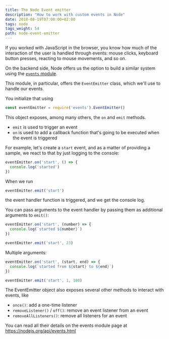 ```yaml
---
title: The Node Event emitter
description: "How to work with custom events in Node"
date: 2018-08-19T07:00:00+02:00
tags: node
tags_weight: 54
path: node-event-emitter
---
```


If you worked with JavaScript in the browser, you know how much of the interaction of the user is handled through events: mouse clicks, keyboard button presses, reacting to mouse movements, and so on.

On the backend side, Node offers us the option to build a similar system using the [`events` module](https://nodejs.org/api/events.html).

This module, in particular, offers the `EventEmitter` class, which we'll use to handle our events.

You initialize that using

```js
const eventEmitter = require('events').EventEmitter()
```

This object exposes, among many others, the `on` and `emit` methods.

- `emit` is used to trigger an event
- `on` is used to add a callback function that's going to be executed when the event is triggered

For example, let's create a `start` event, and as a matter of providing a sample, we react to that by just logging to the console:

```js
eventEmitter.on('start', () => {
  console.log('started')
})
```

When we run

```js
eventEmitter.emit('start')
```

the event handler function is triggered, and we get the console log.

You can pass arguments to the event handler by passing them as additional arguments to `emit()`:

```js
eventEmitter.on('start', (number) => {
  console.log(`started ${number}`)
})

eventEmitter.emit('start', 23)
```

Multiple arguments:

```js
eventEmitter.on('start', (start, end) => {
  console.log(`started from ${start} to ${end}`)
})

eventEmitter.emit('start', 1, 100)
```

The EventEmitter object also exposes several other methods to interact with events, like

- `once()`: add a one-time listener
- `removeListener()` / `off()`: remove an event listener from an event
- `removeAllListeners()`: remove all listeners for an event

You can read all their details on the events module page at <https://nodejs.org/api/events.html>
